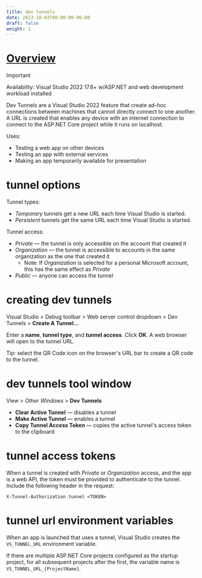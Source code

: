 ```yaml
---
title: dev tunnels
date: 2023-10-03T00:00:00-06:00
draft: false
weight: 1
---
```


# [Overview](https://learn.microsoft.com/en-us/aspnet/core/test/dev-tunnels?view=aspnetcore-7.0)  

> [!IMPORTANT]
> Availability: Visual Studio 2022 17.6+ w/ASP.NET and web development workload installed

Dev Tunnels are a Visual Studio 2022 feature that create ad-hoc connections between machines that cannot directly connect to one another. A URL is created that enables any device with an internet connection to connect to the ASP.NET Core project while it runs on localhost.

Uses:
* Testing a web app on other devices
* Testing an app with external services
* Making an app temporarily available for presentation

# tunnel options
Tunnel types:
- *Temporary* tunnels get a new URL each time Visual Studio is started.
- *Persistent* tunnels get the same URL each time Visual Studio is started.

Tunnel access:
- *Private* —  the tunnel is only accessible on the account that created it
- *Organization* — the tunnel is accessible to accounts in the same organization as the one that created it
  - Note: If *Organization* is selected for a personal Microsoft account, this has the same effect as *Private*
- *Public* — anyone can access the tunnel

# creating dev tunnels
Visual Studio > Debug toolbar > Web server control dropdown > Dev Tunnels > **Create A Tunnel...**

Enter a **name**, **tunnel type**, and **tunnel access**.  Click **OK**.  A web browser will open to the tunnel URL.

Tip: select the QR Code icon on the browser's URL bar to create a QR code to the tunnel.

# dev tunnels tool window
View > *Other Windows* > **Dev Tunnels**
- **Clear Active Tunnel** — disables a tunnel
- **Make Active Tunnel** — enables a tunnel
- **Copy Tunnel Access Token** — copies the active tunnel's access token to the clipboard

# tunnel access tokens
When a tunnel is created with *Private* or *Organization* access, and the app is a web API, the token must be provided to authenticate to the tunnel. Include the following header in the request:
```
X-Tunnel-Authorization tunnel <TOKEN>
```

# tunnel url environment variables
When an app is launched that uses a tunnel, Visual Studio creates the `VS_TUNNEL_URL` environment variable.

If there are multiple ASP.NET Core projects configured as the startup project, for all subsequent projects after the first, the variable name is `VS_TUNNEL_URL_{ProjectName}`.